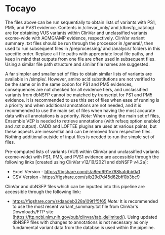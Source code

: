 # Tocayo

The files above can be run sequentially to obtain lists of variants with PS1, PM5, and PVS1 evidence. Contents in /clinvar_only/ and /dbnsfp_catalog/ are for obtaining VUS variants within ClinVar and unclassified variants exome-wide with ACMG/AMP evidence, respectively. ClinVar variant summary .txt files should be run through the processor in /general/, then used to run subsequent files in /preprocessing/ and /analysis/ folders in this specific order. Replace all file paths with appropriate local file paths, and keep in mind that outputs from one file are often used in subsequent files. Using a similar file path structure and similar file names are suggested.

A far simpler and smaller set of files to obtain similar lists of variants are available in /simple/. However, amino acid substitutions are not verified to be the same or in the same codon for PS1 and PM5 evidences, consequences are not checked for all evidence tiers, and unclassified variants from dbNSFP cannot be matched by transcript for PS1 and PM5 evidence. It is recommended to use this set of files when ease of running is a priority and when additional annotations are not needed, and it is recommended to use the main set of files when having the most accurate data with all annotations is a priority.
_Note:_ When using the main set of files, Ensemble VEP is needed to retrieve annotations (with refseq option enabled and .txt output). CADD and LOFTEE plugins are used at various points, but these aspects are inessential and can be removed from respective files. Nothing additional outside of input files is needed to run the simple set of files.

Pre-computed lists of variants (VUS within ClinVar and unclassified variants exome-wide) with PS1, PM5, and PVS1 evidence are accessible through the following links [created using ClinVar v12/19/2021 and dbNSFP v4.2a]:
* Excel Version - https://figshare.com/s/a8ed691e7985afdbb0a1
* CSV Version - https://figshare.com/s/b29d7d45d62bff0b3bc9

ClinVar and dbNSFP files which can be inputted into this pipeline are accessible through the following link:
* https://figshare.com/s/daadeb328a109f1f5f65
_Note:_ It is recommended to use the most recent variant_summary.txt file from ClinVar's Downloads/FTP site (https://ftp.ncbi.nlm.nih.gov/pub/clinvar/tab_delimited/).
Using updated dbNSFP files with changes to annotations is not necessary as only fundamental variant data from the databse is used within the pipeline.
